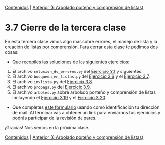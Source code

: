 [Contenidos](../Contenidos.md) \| [Anterior (6 Arbolado porteño y comprensión de listas)](06_Arboles2_LC.md)

# 3.7 Cierre de la tercera clase

En esta tercera clase vimos algo más sobre errores, el manejo de lista y la creación de listas por comprensión. Para cerrar esta clase te pedimos dos cosas:
* Que recopiles las soluciones de los siguientes ejercicios:
 1. El archivo `solucion_de_errores.py` del [Ejercicio 3.1](../03_Listas_y_Listas/02_Bugs.md#ejercicio-31-semántica) y siguientes.
 2. El archivo `busqueda_en_listas.py` del [Ejercicio 3.6](../03_Listas_y_Listas/03_IteradoresLista.md#ejercicio-36-búsquedas-de-un-elemento) y el [Ejercicio 3.7](../03_Listas_y_Listas/03_IteradoresLista.md#ejercicio-37-búsqueda-de-máximo-y-mínimo).
 4. El archivo `invlista.py` del [Ejercicio 3.8](../03_Listas_y_Listas/03_IteradoresLista.md#ejercicio-38-invertir-una-lista).
 5. El archivo `propaga.py` del [Ejercicio 3.9](../03_Listas_y_Listas/03_IteradoresLista.md#ejercicio-39-propagación).
 6. El archivo `arboles.py` sobre arbolado porteño y comprensión de listas incluyendo el [Ejercicio 3.19](../03_Listas_y_Listas/06_Arboles2_LC.md#ejercicio-319-lista-de-altos-de-jacarandá) y el [Ejercicio 3.20](../03_Listas_y_Listas/06_Arboles2_LC.md#ejercicio-320-lista-de-altos-y-diámetros-de-jacarandá).

* Que completes [este formulario](https://docs.google.com/forms/d/1I3B43uVprrHh7ZOFk3d5tO29GOW_lsRM1AMXS2CbNSY) usando como identificación tu dirección de mail.  Al terminar vas a obtener un link para enviarnos tus ejercicios y podrás participar de la revisión de pares.

¡Gracias! Nos vemos en la próxima clase.

[Contenidos](../Contenidos.md) \| [Anterior (6 Arbolado porteño y comprensión de listas)](06_Arboles2_LC.md)

